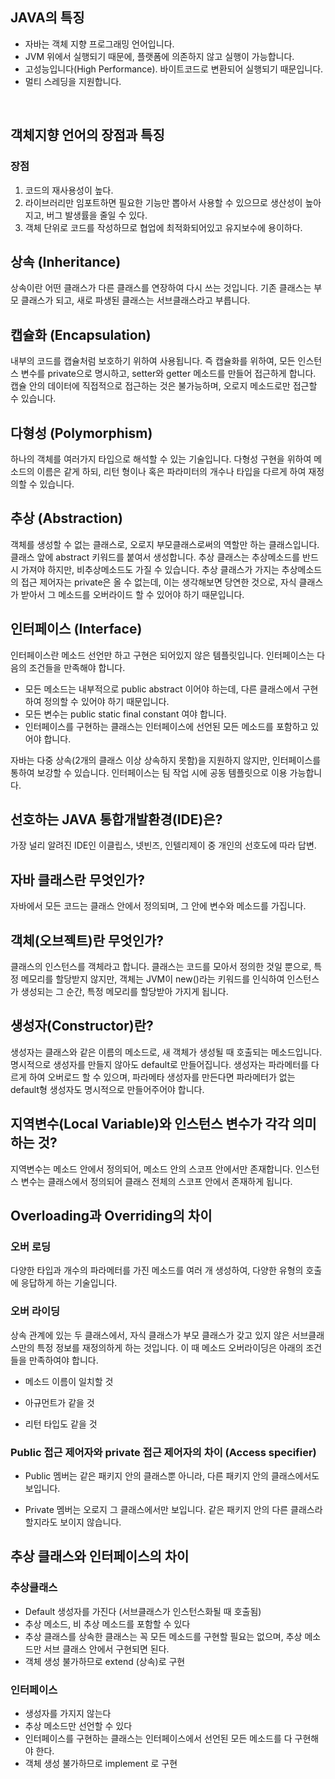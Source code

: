 ## JAVA의 특징

- 자바는 객체 지향 프로그래밍 언어입니다.
- JVM 위에서 실행되기 때문에, 플랫폼에 의존하지 않고 실행이 가능합니다. 
- 고성능입니다(High Performance). 바이트코드로 변환되어 실행되기 때문입니다.
- 멀티 스레딩을 지원합니다.

<br/>

## 객체지향 언어의 장점과 특징
### 장점
1) 코드의 재사용성이 높다.
2) 라이브러리만 임포트하면 필요한 기능만 뽑아서 사용할 수 있으므로 생산성이 높아지고, 버그 발생률을 줄일 수 있다.
3) 객체 단위로 코드를 작성하므로 협업에 최적화되어있고 유지보수에 용이하다.

 
## 상속 (Inheritance) 

상속이란 어떤 클래스가 다른 클래스를 연장하여 다시 쓰는 것입니다. 기존 클래스는 부모 클래스가 되고, 새로 파생된 클래스는 서브클래스라고 부릅니다. 


## 캡슐화 (Encapsulation)

내부의 코드를 캡슐처럼 보호하기 위하여 사용됩니다. 즉 캡슐화를 위하여, 모든 인스턴스 변수를 private으로 명시하고, setter와 getter 메소드를 만들어 접근하게 합니다. 캡슐 안의 데이터에 직접적으로 접근하는 것은 불가능하며, 오로지 메소드로만 접근할 수 있습니다.


## 다형성 (Polymorphism)

하나의 객체를 여러가지 타입으로 해석할 수 있는 기술입니다. 다형성 구현을 위하여 메소드의 이름은 같게 하되, 리턴 형이나 혹은 파라미터의 개수나 타입을 다르게 하여 재정의할 수 있습니다.


## 추상 (Abstraction)

객체를 생성할 수 없는 클래스로, 오로지 부모클래스로써의 역할만 하는 클래스입니다. 클래스 앞에 abstract 키워드를 붙여서 생성합니다. 추상 클래스는 추상메소드를 반드시 가져야 하지만, 비추상메소드도 가질 수 있습니다. 추상 클래스가 가지는 추상메소드의 접근 제어자는 private은 올 수 없는데, 이는 생각해보면 당연한 것으로, 자식 클래스가 받아서 그 메소드를 오버라이드 할 수 있어야 하기 때문입니다.

## 인터페이스 (Interface)

인터페이스란 메소드 선언만 하고 구현은 되어있지 않은 템플릿입니다. 인터페이스는 다음의 조건들을 만족해야 합니다.

- 모든 메소드는 내부적으로 public abstract 이어야 하는데, 다른 클래스에서 구현하여 정의할 수 있어야 하기 때문입니다.
- 모든 변수는 public static final constant 여야 합니다.
- 인터페이스를 구현하는 클래스는 인터페이스에 선언된 모든 메소드를 포함하고 있어야 합니다.

자바는 다중 상속(2개의 클래스 이상 상속하지 못함)을 지원하지 않지만, 인터페이스를 통하여 보강할 수 있습니다. 인터페이스는 팀 작업 시에 공동 템플릿으로 이용 가능합니다.


 
## 선호하는 JAVA 통합개발환경(IDE)은?
가장 널리 알려진 IDE인 이클립스, 넷빈즈, 인텔리제이 중 개인의 선호도에 따라 답변.

 

## 자바 클래스란 무엇인가?
자바에서 모든 코드는 클래스 안에서 정의되며, 그 안에 변수와 메소드를 가집니다.

 

## 객체(오브젝트)란 무엇인가?
클래스의 인스턴스를 객체라고 합니다. 클래스는 코드를 모아서 정의한 것일 뿐으로, 특정 메모리를 할당받지 않지만, 객체는 JVM이 new()라는 키워드를 인식하여 인스턴스가 생성되는 그 순간, 특정 메모리를 할당받아 가지게 됩니다. 

 

## 생성자(Constructor)란?
생성자는 클래스와 같은 이름의 메소드로, 새 객체가 생성될 때 호출되는 메소드입니다. 명시적으로 생성자를 만들지 않아도 default로 만들어집니다. 생성자는 파라메터를 다르게 하여 오버로드 할 수 있으며, 파라메타 생성자를 만든다면 파라메터가 없는 default형 생성자도 명시적으로 만들어주어야 합니다.

 

## 지역변수(Local Variable)와 인스턴스 변수가 각각 의미하는 것?
지역변수는 메소드 안에서 정의되어, 메소드 안의 스코프 안에서만 존재합니다. 인스턴스 변수는 클래스에서 정의되어 클래스 전체의 스코프 안에서 존재하게 됩니다.

 

## Overloading과 Overriding의 차이

### 오버 로딩
다양한 타입과 개수의 파라메터를 가진 메소드를 여러 개 생성하여, 다양한 유형의 호출에 응답하게 하는 기술입니다.

 
### 오버 라이딩
상속 관계에 있는 두 클래스에서, 자식 클래스가 부모 클래스가 갖고 있지 않은 서브클래스만의 특정 정보를 재정의하게 하는 것입니다. 이 때 메소드 오버라이딩은 아래의 조건들을 만족하여야 합니다.

- 메소드 이름이 일치할 것

- 아규먼트가 같을 것

- 리턴 타입도 같을 것

 

### Public 접근 제어자와 private 접근 제어자의 차이 (Access specifier)

- Public 멤버는 같은 패키지 안의 클래스뿐 아니라, 다른 패키지 안의 클래스에서도 보입니다.

- Private 멤버는 오로지 그 클래스에서만 보입니다. 같은 패키지 안의 다른 클래스라 할지라도 보이지 않습니다.


## 추상 클래스와 인터페이스의 차이
### 추상클래스	
- Default 생성자를 가진다 (서브클래스가 인스턴스화될 때 호출됨)
- 추상 메소드, 비 추상 메소드를 포함할 수 있다
- 추상 클래스를 상속한 클래스는 꼭 모든 메소드를 구현할 필요는 없으며, 추상 메소드만 서브 클래스 안에서 구현되면 된다.
- 객체 생성 불가하므로 extend (상속)로 구현

### 인터페이스
-	생성자를 가지지 않는다
-	추상 메소드만 선언할 수 있다
-	인터페이스를 구현하는 클래스는 인터페이스에서 선언된 모든 메소드를 다 구현해야 한다.
-	객체 생성 불가하므로 implement 로 구현
